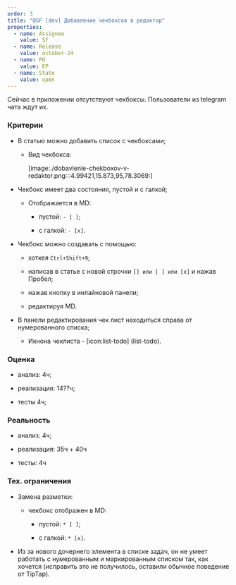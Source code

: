 ```yaml
---
order: 3
title: "@SF [dev] Добавление чекбоксов в редактор"
properties:
  - name: Assignee
    value: SF
  - name: Release
    value: october-24
  - name: PO
    value: EP
  - name: State
    value: open
---
```


Сейчас в приложении отсутствуют чекбоксы. Пользователи из telegram чата ждут их.

### Критерии

-  В статью можно добавить список с чекбоксами;

   -  Вид чекбокса:

      [image:./dobavlenie-chekboxov-v-redaktor.png:::4.99421,15.873,95,78.3069:]

-  Чекбокс имеет два состояния, пустой и с галкой;

   -  Отображается в MD:

      -  пустой: `- [ ]`;

      -  с галкой: `- [x]`.

-  Чекбокс можно создавать с помощью:

   -  хоткея `Ctrl+Shift+9`;

   -  написав в статье с новой строчки `[] или [ ] или [x]` и нажав Пробел;

   -  нажав кнопку в инлайновой панели;

   -  редактируя MD.

-  В панели редактирования чек лист находиться справа от нумерованного списка;

   -  Икнона чеклиста - [icon:list-todo] (list-todo).



### Оценка

-  анализ: 4ч;

-  реализация: 14??ч;

-  тесты 4ч;

### Реальность

-  анализ: 4ч;

-  реализация: 35ч + 40ч

-  тесты: 4ч





### Тех. ограничения

-  Замена разметки:

   -  чекбокс отображен в MD:

      -  пустой: `* [ ]`;

      -  с галкой: `* [x]`.

-  Из за нового дочернего элемента в списке задач, он не умеет работать с нумерованным и маркированным списком так, как хочется (исправить это не получилось, оставили обычное поведение от TipTap).


